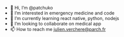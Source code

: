 - 👋 Hi, I’m @patchuko
- 👀 I’m interested in emergency medicine and code
- 🌱 I’m currently learning react native, python, nodejs
- 💞️ I’m looking to collaborate on medical app
- 📫 How to reach me julien.verchere@parch.fr

<!---
patchuko/patchuko is a ✨ special ✨ repository because its `README.md` (this file) appears on your GitHub profile.
You can click the Preview link to take a look at your changes.
--->
